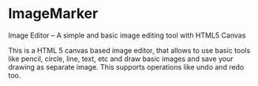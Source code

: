 ImageMarker
===========

Image Editor – A simple and basic image editing tool with HTML5 Canvas

This is a HTML 5 canvas based image editor, that allows to use basic tools like pencil, circle, line, text, etc
and draw basic images and save your drawing as separate image. This supports operations like undo and redo too.


